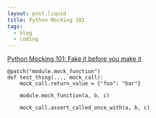 ```yaml
---
layout: post.liquid
title: Python Mocking 101
tags:
  - blog
  - coding
---
```


[Python Mocking 101: Fake it before you make it](https://www.fugue.co/blog/2016-02-11-python-mocking-101)

```
@patch("module.mock_function")
def test_thing(..., mock_call):
    mock_call.return_value = {"foo": "bar"}

    module.mock_function(a, b, c)

    mock_call.assert_called_once_with(a, b, c)
```
